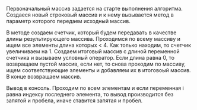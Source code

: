 Первоначальный массив задается на старте выполнения алгоритма.
Создаеся новый строковый массив и к нему вызывается метод в параметр которого передаем исходный массив.

В методе создаем счетчик, который будем передавать в качестве длины результирующего массива.
Проходимся по всему массиву и ищем все элементы длина которых < 4. Как только находим, то счетчик увеличиваем на 1.
Создаем итоговый массив с длиной переменной счетчика и вызываем условный оператор. Если длина равна 0, то возвращаем пустой массив, если нет, то
снова проходим по массиву, ищем соответствующие элементы и добавляем их в итоговоый массив. 
В конце возвращаем массив.

Вывод в консоль.
Проходим по всем элементам и если переменная i равна индексу последнего элемента, то вывод производится без запятой и пробела, иначе ставится запятая и пробел.